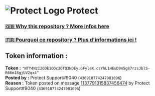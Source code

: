 # ![Protect Logo](https://i.imgur.com/5ovpCPg.png) Protect

### [🇬🇧 Why this repository ? More infos here](https://github.com/protect-github-bot/token-reset/blob/main/README.md)

### [🇫🇷 Pourquoi ce repository ? Plus d'informations ici !](https://github.com/protect-github-bot/token-reset/blob/main/FR_README.md)

## Token information :
**Token :** `"NTY4NzI2ODk1ODc3OTQ3NDEy.GFyleX.csYhL1HEuD9n5g87rzsJblS-R66m18gjUV2qx4"`\
**Posted by :** Protect Support#9040 (`436918774247981096`)\
**Reason :** Token posted on message [1137791315837456474](https://discord.com/channels/835179952500113459/854024243414564924/1137791315837456474) by Protect Support#9040 (`436918774247981096`)